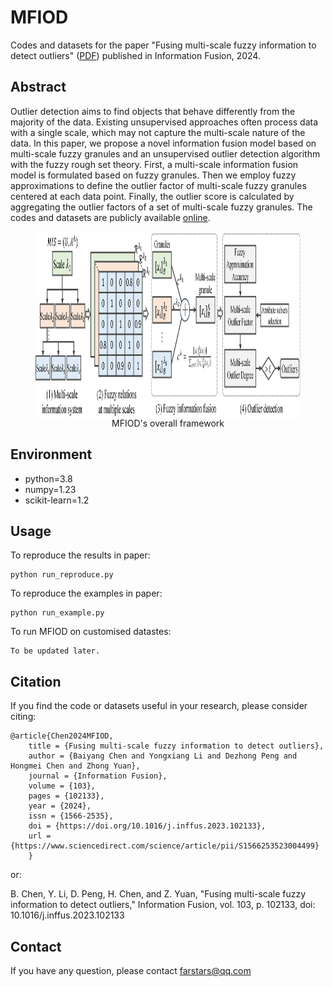 # MFIOD
Codes and datasets for the paper "Fusing multi-scale fuzzy information to detect outliers" ([PDF](2024-MFIOD-PDF.pdf)) published in Information Fusion, 2024.

## Abstract
Outlier detection aims to find objects that behave differently from the majority of the data. Existing unsupervised approaches often process data with a single scale, which may not capture the multi-scale nature of the data. In this paper, we propose a novel information fusion model based on multi-scale fuzzy granules and an unsupervised outlier detection algorithm with the fuzzy rough set theory. First, a multi-scale information fusion model is formulated based on fuzzy granules. Then we employ fuzzy approximations to define the outlier factor of multi-scale fuzzy granules centered at each data point. Finally, the outlier score is calculated by aggregating the outlier factors of a set of multi-scale fuzzy granules. The codes and datasets are publicly available [online](https://github.com/ChenBaiyang/MFIOD).

<figure align=center>
<img src="MFIOD_framework.png" height = "298" alt="" width="1024" align=center>
<figcaption>MFIOD's overall framework </figcaption>
</figure>

## Environment
* python=3.8
* numpy=1.23
* scikit-learn=1.2

## Usage
To reproduce the results in paper:
```
python run_reproduce.py
```

To reproduce the examples in paper:
```
python run_example.py
```
To run MFIOD on customised datastes:
```
To be updated later.
```



## Citation
If you find the code or datasets useful in your research, please consider citing:
```
@article{Chen2024MFIOD,
    title = {Fusing multi-scale fuzzy information to detect outliers},
    author = {Baiyang Chen and Yongxiang Li and Dezhong Peng and Hongmei Chen and Zhong Yuan},
    journal = {Information Fusion},
    volume = {103},
    pages = {102133},
    year = {2024},
    issn = {1566-2535},
    doi = {https://doi.org/10.1016/j.inffus.2023.102133},
    url = {https://www.sciencedirect.com/science/article/pii/S1566253523004499}
    }
```
or:

B. Chen, Y. Li, D. Peng, H. Chen, and Z. Yuan, "Fusing multi-scale fuzzy information to detect outliers," Information Fusion, vol. 103, p. 102133, doi: 10.1016/j.inffus.2023.102133

## Contact
If you have any question, please contact farstars@qq.com